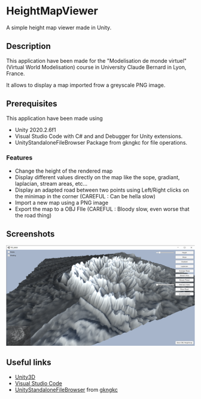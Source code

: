# HeightMapViewer
A simple height map viewer made in Unity.

## Description

This application have been made for the "Modelisation de monde virtuel" (Virtual World Modelisation) course in University Claude Bernard in Lyon, France.  

It allows to display a map imported frow a greyscale PNG image.

## Prerequisites

This application have been made using 
- Unity 2020.2.6f1
- Visual Studio Code with C# and and Debugger for Unity extensions.
- UnityStandaloneFileBrowser Package from gkngkc for file operations.

### Features

- Change the height of the rendered map
- Display different values directly on the map like the sope, gradiant, laplacian, stream areas, etc...
- Display an adapted road between two points using Left/Right clicks on the minimap in the corner (CAREFUL : Can be hella slow)
- Import a new map using a PNG image
- Export the map to a OBJ FIle (CAREFUL : Bloody slow, even worse that the road thing)

## Screenshots
![Main](Screenshots/screen1.png)

## Useful links

- [Unity3D](https://unity.com)
- [Visual Studio Code](https://code.visualstudio.com)
- [UnityStandaloneFileBrowser](https://github.com/gkngkc/UnityStandaloneFileBrowser) from [gkngkc](https://github.com/gkngkc)
